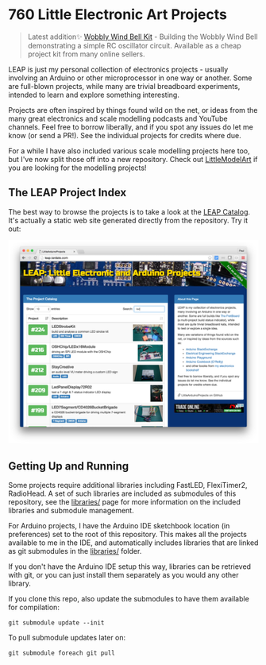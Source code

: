 # 760 Little Electronic Art Projects

> Latest addition:sparkles: [Wobbly Wind Bell Kit](./Electronics101/WindBellKit) - Building the Wobbly Wind Bell demonstrating a simple RC oscillator circuit. Available as a cheap project kit from many online sellers.

LEAP is just my personal collection of electronics projects - usually involving an Arduino or other microprocessor in one way or another.
Some are full-blown projects, while many are trivial breadboard experiments, intended to learn and explore something interesting.

Projects are often inspired by things found wild on the net,
or ideas from the many great electronics and scale modelling podcasts and YouTube channels.
Feel free to borrow liberally, and if you spot any issues do let me know (or send a PR!).
See the individual projects for credits where due.

For a while I have also included various scale modelling projects here too,
but I've now split those off into a new repository.
Check out
[LittleModelArt](https://modelart.tardate.com/)
if you are looking for the modelling projects!

## The LEAP Project Index

The best way to browse the projects is to take a look at the
[LEAP Catalog](https://leap.tardate.com/).
It's actually a static web site generated directly from the repository. Try it out:

[![leap-splash](./catalog/assets/images/leap-splash.png?raw=true)](https://leap.tardate.com/)

## Getting Up and Running

Some projects require additional libraries including FastLED, FlexiTimer2, RadioHead.
A set of such libraries are included as submodules of this repository,
see the [libraries/](./libraries) page for more information on the included libraries and submodule management.

For Arduino projects, I have the Arduino IDE sketchbook location (in preferences) set to the root of this repository.
This makes all the projects available to me in the IDE, and automatically includes libraries
that are linked as git submodules in the [libraries/](./libraries) folder.

If you don't have the Arduino IDE setup this way, libraries can be retrieved with git,
or you can just install them separately as you would any other library.

If you clone this repo, also update the submodules to have them available for compilation:

    git submodule update --init

To pull submodule updates later on:

    git submodule foreach git pull
